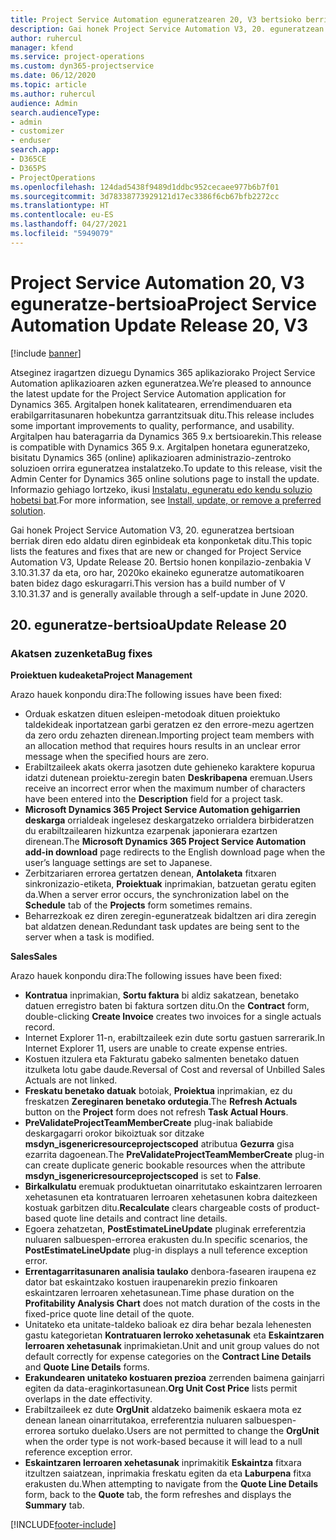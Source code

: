 ```yaml
---
title: Project Service Automation eguneratzearen 20, V3 bertsioko berrikuntzak edo aldaketak
description: Gai honek Project Service Automation V3, 20. eguneratzean erabilgarri dauden eginbideak eta konponketak ditu
author: ruhercul
manager: kfend
ms.service: project-operations
ms.custom: dyn365-projectservice
ms.date: 06/12/2020
ms.topic: article
ms.author: ruhercul
audience: Admin
search.audienceType:
- admin
- customizer
- enduser
search.app:
- D365CE
- D365PS
- ProjectOperations
ms.openlocfilehash: 124dad5438f9489d1ddbc952cecaee977b6b7f01
ms.sourcegitcommit: 3d78338773929121d17ec3386f6cb67bfb2272cc
ms.translationtype: HT
ms.contentlocale: eu-ES
ms.lasthandoff: 04/27/2021
ms.locfileid: "5949079"
---
```

# <a name="project-service-automation-update-release-20-v3"></a><span data-ttu-id="d259c-103">Project Service Automation 20, V3 eguneratze-bertsioa</span><span class="sxs-lookup"><span data-stu-id="d259c-103">Project Service Automation Update Release 20, V3</span></span>

[!include [banner](../includes/psa-now-project-operations.md)]

<span data-ttu-id="d259c-104">Atseginez iragartzen dizuegu Dynamics 365 aplikaziorako Project Service Automation aplikazioaren azken eguneratzea.</span><span class="sxs-lookup"><span data-stu-id="d259c-104">We’re pleased to announce the latest update for the Project Service Automation application for Dynamics 365.</span></span> <span data-ttu-id="d259c-105">Argitalpen honek kalitatearen, errendimenduaren eta erabilgarritasunaren hobekuntza garrantzitsuak ditu.</span><span class="sxs-lookup"><span data-stu-id="d259c-105">This release includes some important improvements to quality, performance, and usability.</span></span> <span data-ttu-id="d259c-106">Argitalpen hau bateragarria da Dynamics 365 9.x bertsioarekin.</span><span class="sxs-lookup"><span data-stu-id="d259c-106">This release is compatible with Dynamics 365 9.x.</span></span> <span data-ttu-id="d259c-107">Argitalpen honetara eguneratzeko, bisitatu Dynamics 365 (online) aplikazioaren administrazio-zentroko soluzioen orrira eguneratzea instalatzeko.</span><span class="sxs-lookup"><span data-stu-id="d259c-107">To update to this release, visit the Admin Center for Dynamics 365 online solutions page to install the update.</span></span> <span data-ttu-id="d259c-108">Informazio gehiago lortzeko, ikusi [Instalatu, eguneratu edo kendu soluzio hobetsi bat](/power-platform/admin/install-remove-preferred-solution).</span><span class="sxs-lookup"><span data-stu-id="d259c-108">For more information, see [Install, update, or remove a preferred solution](/power-platform/admin/install-remove-preferred-solution).</span></span>

<span data-ttu-id="d259c-109">Gai honek Project Service Automation V3, 20. eguneratzea bertsioan berriak diren edo aldatu diren eginbideak eta konponketak ditu.</span><span class="sxs-lookup"><span data-stu-id="d259c-109">This topic lists the features and fixes that are new or changed for Project Service Automation V3, Update Release 20.</span></span> <span data-ttu-id="d259c-110">Bertsio honen konpilazio-zenbakia V 3.10.31.37 da eta, oro har, 2020ko ekaineko eguneratze automatikoaren baten bidez dago eskuragarri.</span><span class="sxs-lookup"><span data-stu-id="d259c-110">This version has a build number of V 3.10.31.37 and is generally available through a self-update in June 2020.</span></span>

## <a name="update-release-20"></a><span data-ttu-id="d259c-111">20. eguneratze-bertsioa</span><span class="sxs-lookup"><span data-stu-id="d259c-111">Update Release 20</span></span>

### <a name="bug-fixes"></a><span data-ttu-id="d259c-112">Akatsen zuzenketa</span><span class="sxs-lookup"><span data-stu-id="d259c-112">Bug fixes</span></span>

<span data-ttu-id="d259c-113">**Proiektuen kudeaketa**</span><span class="sxs-lookup"><span data-stu-id="d259c-113">**Project Management**</span></span>

<span data-ttu-id="d259c-114">Arazo hauek konpondu dira:</span><span class="sxs-lookup"><span data-stu-id="d259c-114">The following issues have been fixed:</span></span>

- <span data-ttu-id="d259c-115">Orduak eskatzen dituen esleipen-metodoak dituen proiektuko taldekideak inportatzean garbi geratzen ez den errore-mezu agertzen da zero ordu zehazten direnean.</span><span class="sxs-lookup"><span data-stu-id="d259c-115">Importing project team members with an allocation method that requires hours results in an unclear error message when the specified hours are zero.</span></span>
- <span data-ttu-id="d259c-116">Erabiltzaileek akats okerra jasotzen dute gehieneko karaktere kopurua idatzi dutenean proiektu-zeregin baten **Deskribapena** eremuan.</span><span class="sxs-lookup"><span data-stu-id="d259c-116">Users receive an incorrect error when the maximum number of characters have been entered into the **Description** field for a project task.</span></span>
- <span data-ttu-id="d259c-117">**Microsoft Dynamics 365 Project Service Automation gehigarrien deskarga** orrialdeak ingelesez deskargatzeko orrialdera birbideratzen du erabiltzailearen hizkuntza ezarpenak japonierara ezartzen direnean.</span><span class="sxs-lookup"><span data-stu-id="d259c-117">The **Microsoft Dynamics 365 Project Service Automation add-in download** page redirects to the English download page when the user’s language settings are set to Japanese.</span></span>
- <span data-ttu-id="d259c-118">Zerbitzariaren errorea gertatzen denean, **Antolaketa** fitxaren sinkronizazio-etiketa, **Proiektuak** inprimakian, batzuetan geratu egiten da.</span><span class="sxs-lookup"><span data-stu-id="d259c-118">When a server error occurs, the synchronization label on the **Schedule** tab of the **Projects** form sometimes remains.</span></span>
- <span data-ttu-id="d259c-119">Beharrezkoak ez diren zeregin-eguneratzeak bidaltzen ari dira zeregin bat aldatzen denean.</span><span class="sxs-lookup"><span data-stu-id="d259c-119">Redundant task updates are being sent to the server when a task is modified.</span></span>

<span data-ttu-id="d259c-120">**Sales**</span><span class="sxs-lookup"><span data-stu-id="d259c-120">**Sales**</span></span>

<span data-ttu-id="d259c-121">Arazo hauek konpondu dira:</span><span class="sxs-lookup"><span data-stu-id="d259c-121">The following issues have been fixed:</span></span>

- <span data-ttu-id="d259c-122">**Kontratua** inprimakian, **Sortu faktura** bi aldiz sakatzean, benetako datuen erregistro baten bi faktura sortzen ditu.</span><span class="sxs-lookup"><span data-stu-id="d259c-122">On the **Contract** form, double-clicking **Create Invoice** creates two invoices for a single actuals record.</span></span>
- <span data-ttu-id="d259c-123">Internet Explorer 11-n, erabiltzaileek ezin dute sortu gastuen sarrerarik.</span><span class="sxs-lookup"><span data-stu-id="d259c-123">In Internet Explorer 11, users are unable to create expense entries.</span></span>
- <span data-ttu-id="d259c-124">Kostuen itzulera eta Fakturatu gabeko salmenten benetako datuen itzulketa lotu gabe daude.</span><span class="sxs-lookup"><span data-stu-id="d259c-124">Reversal of Cost and reversal of Unbilled Sales Actuals are not linked.</span></span>
- <span data-ttu-id="d259c-125">**Freskatu benetako datuak** botoiak, **Proiektua** inprimakian, ez du freskatzen **Zereginaren benetako ordutegia**.</span><span class="sxs-lookup"><span data-stu-id="d259c-125">The **Refresh Actuals** button on the **Project** form does not refresh **Task Actual Hours**.</span></span>
- <span data-ttu-id="d259c-126">**PreValidateProjectTeamMemberCreate** plug-inak baliabide deskargagarri orokor bikoiztuak sor ditzake **msdyn_isgenericresourceprojectscoped** atributua **Gezurra** gisa ezarrita dagoenean.</span><span class="sxs-lookup"><span data-stu-id="d259c-126">The **PreValidateProjectTeamMemberCreate** plug-in can create duplicate generic bookable resources when the attribute **msdyn_isgenericresourceprojectscoped** is set to **False**.</span></span>
- <span data-ttu-id="d259c-127">**Birkalkulatu** eremuak produktuetan oinarritutako eskaintzaren lerroaren xehetasunen eta kontratuaren lerroaren xehetasunen kobra daitezkeen kostuak garbitzen ditu.</span><span class="sxs-lookup"><span data-stu-id="d259c-127">**Recalculate** clears chargeable costs of product-based quote line details and contract line details.</span></span>
- <span data-ttu-id="d259c-128">Egoera zehatzetan, **PostEstimateLineUpdate** pluginak erreferentzia nuluaren salbuespen-errorea erakusten du.</span><span class="sxs-lookup"><span data-stu-id="d259c-128">In specific scenarios, the **PostEstimateLineUpdate** plug-in displays a null teference exception error.</span></span>
- <span data-ttu-id="d259c-129">**Errentagarritasunaren analisia taulako** denbora-fasearen iraupena ez dator bat eskaintzako kostuen iraupenarekin prezio finkoaren eskaintzaren lerroaren xehetasunean.</span><span class="sxs-lookup"><span data-stu-id="d259c-129">Time phase duration on the **Profitability Analysis Chart** does not match duration of the costs in the fixed-price quote line detail of the quote.</span></span>
- <span data-ttu-id="d259c-130">Unitateko eta unitate-taldeko balioak ez dira behar bezala lehenesten gastu kategorietan **Kontratuaren lerroko xehetasunak** eta **Eskaintzaren lerroaren xehetasunak** inprimakietan.</span><span class="sxs-lookup"><span data-stu-id="d259c-130">Unit and unit group values do not default correctly for expense categories on the **Contract Line Details** and **Quote Line Details** forms.</span></span>
- <span data-ttu-id="d259c-131">**Erakundearen unitateko kostuaren prezioa** zerrenden baimena gainjarri egiten da data-eraginkortasunean.</span><span class="sxs-lookup"><span data-stu-id="d259c-131">**Org Unit Cost Price** lists permit overlaps in the date effectivity.</span></span>
- <span data-ttu-id="d259c-132">Erabiltzaileek ez dute **OrgUnit** aldatzeko baimenik eskaera mota ez denean lanean oinarritutakoa, erreferentzia nuluaren salbuespen-errorea sortuko duelako.</span><span class="sxs-lookup"><span data-stu-id="d259c-132">Users are not permitted to change the **OrgUnit** when the order type is not work-based because it will lead to a null reference exception error.</span></span>
- <span data-ttu-id="d259c-133">**Eskaintzaren lerroaren xehetasunak** inprimakitik **Eskaintza** fitxara itzultzen saiatzean, inprimakia freskatu egiten da eta **Laburpena** fitxa erakusten du.</span><span class="sxs-lookup"><span data-stu-id="d259c-133">When attempting to navigate from the **Quote Line Details** form, back to the **Quote** tab, the form refreshes and displays the **Summary** tab.</span></span>


[!INCLUDE[footer-include](../includes/footer-banner.md)]